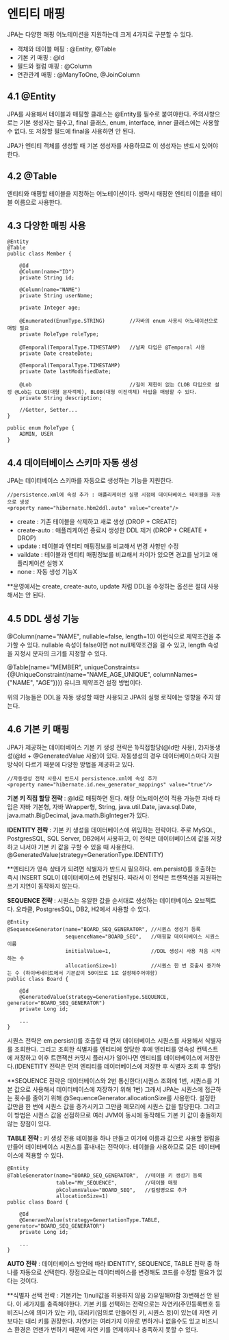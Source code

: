 # 엔티티 매핑
JPA는 다양한 매핑 어노테이션을 지원하는데 크게 4가지로 구분할 수 있다.

* 객체와 테이블 매핑 : @Entity, @Table
* 기본 키 매핑 : @Id
* 필드와 컬럼 매핑 : @Column
* 연관관계 매핑 : @ManyToOne, @JoinColumn

## 4.1 @Entity
JPA를 사용해서 테이블과 매핑할 클래스는 @Entity를 필수로 붙여야한다. 주의사항으로는 기본 생성자는 필수고, final 클래스, enum, interface, inner 클래스에는 사용할 수 없다. 또 저장할 필드에 final을 사용하면 안 된다.

JPA가 엔티티 객체를 생성할 때 기본 생성자를 사용하므로 이 생성자는 반드시 있어야 한다.

## 4.2 @Table
엔티티와 매핑할 테이블을 지정하는 어노테이션이다. 생략시 매핑한 엔티티 이름을 테이블 이름으로 사용한다.

## 4.3 다양한 매핑 사용
    @Entity
    @Table
    public class Member {

        @Id
        @Column(name="ID")
        private String id;

        @Column(name="NAME")
        private String userName;

        private Integer age;

        @Enumerated(EnumType.STRING)        //자바의 enum 사용시 어노테이션으로 매핑 필요
        private RoleType roleType;

        @Temporal(TemporalType.TIMESTAMP)   //날짜 타입은 @Temporal 사용
        private Date createDate;

        @Temporal(TemporalType.TIMESTAMP)
        private Date lastModifiedDate;

        @Lob                                //길이 제한이 없는 CLOB 타입으로 설정 @Lob는 CLOB(대형 문자객체), BLOB(대형 이진객체) 타입을 매핑할 수 있다.
        private String description;

        //Getter, Setter...
    }

    public enum RoleType {
        ADMIN, USER
    }

## 4.4 데이터베이스 스키마 자동 생성
JPA는 데이터베이스 스키마를 자동으로 생성하는 기능을 지원한다. 

    //persistence.xml에 속성 추가 : 애플리케이션 실행 시점에 데이터베이스 테이블을 자동으로 생성
    <property name="hibernate.hbm2ddl.auto" value="create"/>

* create : 기존 테이블을 삭제하고 새로 생성 (DROP + CREATE)
* create-auto : 애플리케이션 종료시 생성한 DDL 제거 (DROP + CREATE + DROP)
* update : 테이블과 엔티티 매핑정보를 비교해서 변경 사항만 수정
* vaildate : 테이블과 엔티티 매핑정보를 비교해서 차이가 있으면 경고를 남기고 애플리케이션 실행 X
* none : 자동 생성 기능X

**운영에서는 create, create-auto, update 처럼 DDL을 수정하는 옵션은 절대 사용해서는 안 된다.

## 4.5 DDL 생성 기능
@Column(name="NAME", nullable=false, length=10) 이런식으로 제약조건을 추가할 수 있다. nullable 속성이 false이면 not null제약조건을 걸 수 있고, length 속성을 지정시 문자의 크기를 지정할 수 있다.

@Table(name="MEMBER", uniqueConstraints={@UniqueConstraint(name="NAME_AGE_UNIQUE", columnNames={"NAME", "AGE"})}) 유니크 제약조건 설정 방법이다.

위의 기능들은 DDL을 자동 생성할 때만 사용되고 JPA의 실행 로직에는 영향을 주지 않는다.

## 4.6 기본 키 매핑
JPA가 제공하는 데이터베이스 기본 키 생성 전략은 1)직접할당(@Id만 사용), 2)자동생성(@Id + @GeneratedValue 사용)이 있다. 자동생성의 경우 데이터베이스마다 지원 방식이 다르기 때문에 다양한 방법을 제공하고 있다. 

    //자동생성 전략 사용시 반드시 persistence.xml에 속성 추가
    <property name="hibernate.id.new_generator_mappings" value="true"/>

__기본 키 직접 할당 전략__ : @Id로 매핑하면 된다. 해당 어노테이션이 적용 가능한 자바 타입은 자바 기본형, 자바 Wrapper형, String, java.util.Date, java.sql.Date, java.math.BigDecimal, java.math.BigInteger가 있다.

__IDENTITY 전략__ : 기본 키 생성을 데이터베이스에 위임하는 전략이다. 주로 MySQL, PostgresSQL, SQL Server, DB2에서 사용하고, 이 전략은 데이터베이스에 값을 저장하고 나서야 기본 키 값을 구할 수 있을 때 사용한다.  @GeneratedValue(strategy=GenerationType.IDENTITY)

**엔티티가 영속 상태가 되려면 식별자가 반드시 필요하다. em.persist()를 호출하는 즉시 INSERT SQL이 데이터베이스에 전달된다. 따라서 이 전략은 트랜잭션을 지원하는 쓰기 지연이 동작하지 않는다.

__SEQUENCE 전략__ : 시퀀스는 유알한 값을 순서대로 생성하는 데이터베이스 오브젝트다. 오라클, PostgresSQL, DB2, H2에서 사용할 수 있다.

    @Entity
    @SequenceGenerator(name="BOARD_SEQ_GENERATOR", //시퀀스 생성기 등록
                       sequenceName="BOARD_SEQ",   //매핑할 데이터베이스 시퀀스이름
                       initialValue=1,             //DDL 생성시 사용 처음 시작하는 수
                       allocationSize=1)           //시퀀스 한 번 호출시 증가하는 수 (하이버네이트에서 기본값이 50이므로 1로 설정해주어야함)
    public class Board {

        @Id
        @GeneratedValue(strategy=GenerationType.SEQUENCE, generator="BOARD_SEQ_GENERATOR")
        private Long id;

        ...
    }

시퀀스 전략은 em.persist()를 호출할 때 먼저 데이터베이스 시퀀스를 사용해서 식별자를 조회한다. 그리고 조회한 식별자를 엔티티에 할당한 후에 엔티티를 영속성 컨텍스트에 저장하고 이후 트랜잭션 커밋시 플러시가 일어나면 엔티티를 데이터베이스에 저장한다.(IDENETITY 전략은 먼저 엔티티를 데이터베이스에 저장한 후 식별자 조회 후 할당)

**SEQUENCE 전략은 데이터베이스와 2번 통신한다(시퀀스 조회에 1번, 시퀀스를 기본 값으로 사용해서 데이터베이스에 저장하기 위해 1번) 그래서 JPA는 시퀀스에 접근하는 횟수를 줄이기 위해 @SequenceGenerator.allocationSize를 사용한다. 설정한 값만큼 한 번에 시퀀스 값을 증가시키고 그만큼 메모리에 시퀀스 값을 할당한다. 그리고 이 방법은 시퀀스 값을 선점하므로 여러 JVM이 동시에 동작해도 기본 키 값이 충돌하지 않는 장점이 있다.

__TABLE 전략__ : 키 생성 전용 테이블을 하나 만들고 여기에 이름과 값으로 사용할 컬럼을 만들어 데이터베이스 시퀀스를 흉내내는 전략이다. 테이블을 사용하므로 모든 데이터베이스에 적용할 수 있다.

    @Entity
    @TableGenerator(name="BOARD_SEQ_GENERATOR",  //테이블 키 생성기 등록
                    table="MY_SEQUENCE",         //테이블 매핑
                    pkColumnValue="BOARD_SEQ",   //컬럼명으로 추가
                    allocationSize=1)
    public class Board {

        @Id
        @GeneraedValue(strategy=GenertationType.TABLE, generator="BOARD_SEQ_GENERATOR")
        private Long id;
    
        ...
    }

__AUTO 전략__ : 데이터베이스 방언에 따라 IDENTITY, SEQUENCE, TABLE 전략 중 하나를 자동으로 선택한다. 장점으로는 데이터베이스를 변경해도 코드를 수정할 필요가 없다는 것이다. 

**식별자 선택 전략 : 기본키는 1)null값을 허용하지 않음 2)유일해야함 3)변해선 안 된다. 이 세가지를 충족해야한다. 기본 키를 선택하는 전략으로는 자연키(주민등록번호 등 비즈니스에 의미가 있는 키), 대리키(임의로 만들어진 키, 시퀀스 등)이 있는데 자연 키보다는 대리 키를 권장한다. 자연키는 여러가지 이유로 변하거나 없을수도 있고 비즈니스 환경은 언젠가 변하기 때문에 자연 키를 언제까지나 충족하지 못할 수 있다.
 